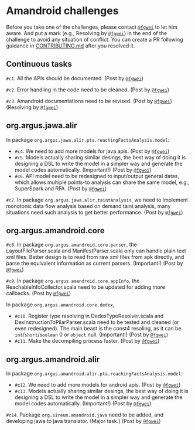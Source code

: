 # Amandroid challenges

Before you take one of the challenges, please contact [`@fgwei`](https://github.com/fgwei) to let him aware. And put a mark (e.g., Resolving by [`@fgwei`](https://github.com/fgwei)) in the end of the challenge to avoid any situation of conflict. You can create a PR following guidance in [CONTRIBUTING.md](CONTRIBUTING.md) after you resolved it. 

## Continuous tasks

`#c1`. All the APIs should be documented. (Post by [`@fgwei`](https://github.com/fgwei))

`#c2`. Error handling in the code need to be cleaned. (Post by [`@fgwei`](https://github.com/fgwei))

`#c3`. Amandroid documentations need to be revised. (Post by [`@fgwei`](https://github.com/fgwei))(Resolving by [`@fgwei`](https://github.com/fgwei))

## org.argus.jawa.alir
In package `org.argus.jawa.alir.pta.reachingFactsAnalysis.model`:

- `#c4`. We need to add more models for java apis. (Post by [`@fgwei`](https://github.com/fgwei))
- `#c5`. Models actually sharing similar desings, the best way of doing it is designing a DSL to write the model in a simpler way and generate the model codes automatically. (Important!) (Post by [`@fgwei`](https://github.com/fgwei))
- `#c6`. API model need to be redesigned to input/output general datas, which allows multiple points-to analysis can share the same model, e.g., SuperSpark and RFA.  (Post by [`@fgwei`](https://github.com/fgwei))

`#c7`. In package `org.argus.jawa.alir.taintAnalysis`, we need to implement monotonic data flow analysis based on demand taint analysis, many situations need such analysis to get better performance. (Post by [`@fgwei`](https://github.com/fgwei))

## org.argus.amandroid.core
`#c8`. In package `org.argus.amandroid.core.parser`, the LayoutFileParser.scala and ManifestParser.scala only can handle plain text xml files. Better design is to read from raw xml files from apk directly, and parse the equivalent information as current parsers. (Important!) (Post by [`@fgwei`](https://github.com/fgwei))

`#c9`. In package `org.argus.amandroid.core.appInfo`, the ReachableInfoCollector.scala need to be updated for adding more callbacks. (Post by [`@fgwei`](https://github.com/fgwei))

In package `org.argus.amandroid.core.dedex`,
- `#c10`. Register type resolving in DedexTypeResolver.scala and DexInstructionToPilarParser.scala need to be tested and cleaned (or even redesigned). The main beast is the const4 resoling, as it can be `int`/`short`/`boolean` 0 or `object` null. (Important!) (Post by [`@fgwei`](https://github.com/fgwei))
- `#c11`. Make the decompiling process faster. (Post by [`@fgwei`](https://github.com/fgwei))


## org.argus.amandroid.alir
In package `org.argus.amandroid.alir.pta.reachingFactsAnalysis.model`:

- `#c12`. We need to add more models for android apis. (Post by [`@fgwei`](https://github.com/fgwei))
- `#c13`. Models actually sharing similar desings, the best way of doing it is designing a DSL to write the model in a simpler way and generate the model codes automatically. (Important!) (Post by [`@fgwei`](https://github.com/fgwei))


`#c14`. Package `org.sireum.amandroid.java` need to be added, and developing jawa to java translator. (Major task.) (Post by [`@fgwei`](https://github.com/fgwei))

